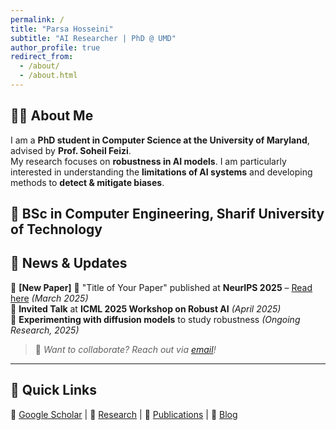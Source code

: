 ```yaml
---
permalink: /
title: "Parsa Hosseini"
subtitle: "AI Researcher | PhD @ UMD"
author_profile: true
redirect_from: 
  - /about/
  - /about.html
---
```


## 🧑‍💻 About Me  
I am a **PhD student in Computer Science at the University of Maryland**, advised by **Prof. Soheil Feizi**.  
My research focuses on **robustness in AI models**. 
I am particularly interested in understanding the **limitations of AI systems** and developing methods to **detect & mitigate biases**.

📜 **BSc in Computer Engineering**, Sharif University of Technology  
---

## 📰 News & Updates  
🔹 **[New Paper]** 🎉 "Title of Your Paper" published at **NeurIPS 2025** – [Read here](#) *(March 2025)*  
🔹 **Invited Talk** at **ICML 2025 Workshop on Robust AI** *(April 2025)*  
🔹 **Experimenting with diffusion models** to study robustness *(Ongoing Research, 2025)*  

> 📌 *Want to collaborate? Reach out via [email](mailto:your-email@umd.edu)!*  

---

## 🔗 Quick Links  
📄 [Google Scholar](#) | 🔬 [Research](#) | 📂 [Publications](#) | 📝 [Blog](#)  
